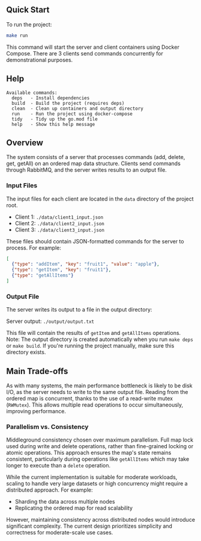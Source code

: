 
## Quick Start

To run the project:

```bash
make run
```
This command will start the server and client containers using Docker Compose. There are 3 clients send commands concurrently for demonstrational purposes. 

## Help

```shell
Available commands:
  deps   - Install dependencies
  build  - Build the project (requires deps)
  clean  - Clean up containers and output directory
  run    - Run the project using docker-compose
  tidy   - Tidy up the go.mod file
  help   - Show this help message
```

## Overview
The system consists of a server that processes commands (add, delete, get, getAll) on an ordered map data structure. Clients send commands through RabbitMQ, and the server writes results to an output file.

### Input Files
The input files for each client are located in the `data` directory of the project root. 
- Client 1: `./data/client1_input.json`
- Client 2: `./data/client2_input.json`
- Client 3: `./data/client3_input.json`

These files should contain JSON-formatted commands for the server to process. For example:

```json
[
  {"type": "addItem", "key": "fruit1", "value": "apple"},
  {"type": "getItem", "key": "fruit1"},
  {"type": "getAllItems"}
]
```

### Output File
The server writes its output to a file in the output directory:

Server output: `./output/output.txt`

This file will contain the results of `getItem` and `getAllItems` operations.
Note: The output directory is created automatically when you run `make deps` or `make build`. If you're running the project manually, make sure this directory exists.

## Main Trade-offs
As with many systems, the main performance bottleneck is likely to be disk I/O, as the server needs to write to the same output file.
Reading from the ordered map is concurrent, thanks to the use of a read-write mutex (`RWMutex`). This allows multiple read operations to occur simultaneously, improving performance.

### Parallelism vs. Consistency

Middleground consistency chosen over maximum parallelism. Full map lock used during write and delete operations, rather than fine-grained locking or atomic operations. 
This approach ensures the map's state remains consistent, particularly during operations like `getAllItems` which may take longer to execute than a `delete` operation.

While the current implementation is suitable for moderate workloads, scaling to handle very large datasets or high concurrency might require a distributed approach. For example:

- Sharding the data across multiple nodes
- Replicating the ordered map for read scalability

However, maintaining consistency across distributed nodes would introduce significant complexity. The current design prioritizes simplicity and correctness for moderate-scale use cases.

